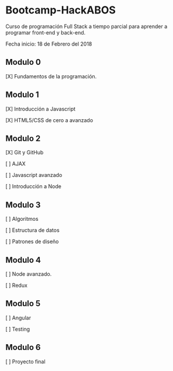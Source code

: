 # Bootcamp-HackABOS

Curso de programación Full Stack a tiempo parcial para aprender a programar front-end y back-end.

Fecha inicio: 18 de Febrero del 2018

## Modulo 0

[X] Fundamentos de la programación.

## Modulo 1

[X] Introducción a Javascript

[X] HTML5/CSS de cero a avanzado

## Modulo 2

[X] Git y GitHub

[ ] AJAX

[ ] Javascript avanzado

[ ] Introducción a Node

## Modulo 3

[ ] Algoritmos

[ ] Estructura de datos

[ ] Patrones de diseño

## Modulo 4

[ ] Node avanzado.

[ ] Redux

## Modulo 5

[ ] Angular

[ ] Testing

## Modulo 6

[ ] Proyecto final
